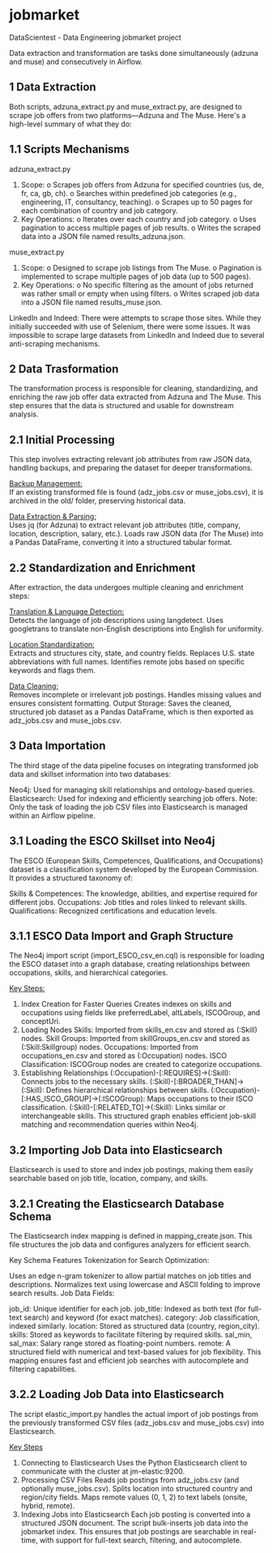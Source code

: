 # jobmarket
DataScientest - Data Engineering jobmarket project

Data extraction and transformation are tasks done simultaneously (adzuna and muse) and consecutively in Airflow.

## 1	Data Extraction
Both scripts, adzuna_extract.py and muse_extract.py, are designed to scrape job offers from two platforms—Adzuna and The Muse. Here's a high-level summary of what they do:

## 1.1	Scripts Mechanisms
adzuna_extract.py
1.	Scope:
o	Scrapes job offers from Adzuna for specified countries (us, de, fr, ca, gb, ch).
o	Searches within predefined job categories (e.g., engineering, IT, consultancy, teaching).
o	Scrapes up to 50 pages for each combination of country and job category.
2.	Key Operations:
o	Iterates over each country and job category.
o	Uses pagination to access multiple pages of job results.
o	Writes the scraped data into a JSON file named results_adzuna.json.

muse_extract.py
1.	Scope:
o	Designed to scrape job listings from The Muse.
o	Pagination is implemented to scrape multiple pages of job data (up to 500 pages).
2.	Key Operations:
o	No specific filtering as the amount of jobs returned was rather small or empty when using filters.
o	Writes scraped job data into a JSON file named results_muse.json.

LinkedIn and Indeed:
There were attempts to scrape those sites. While they initially succeeded with use of Selenium, there were some issues. It was impossible to scrape large datasets from LinkedIn and Indeed due to several anti-scraping mechanisms. 

## 2	Data Trasformation

The transformation process is responsible for cleaning, standardizing, and enriching the raw job offer data extracted from Adzuna and The Muse. This step ensures that the data is structured and usable for downstream analysis.

## 2.1 Initial Processing

This step involves extracting relevant job attributes from raw JSON data, handling backups, and preparing the dataset for deeper transformations.

<ins>Backup Management:</ins><br>
If an existing transformed file is found (adz_jobs.csv or muse_jobs.csv), it is archived in the old/ folder, preserving historical data.

<ins>Data Extraction & Parsing:</ins><br>
Uses jq (for Adzuna) to extract relevant job attributes (title, company, location, description, salary, etc.).
Loads raw JSON data (for The Muse) into a Pandas DataFrame, converting it into a structured tabular format.

## 2.2 Standardization and Enrichment

After extraction, the data undergoes multiple cleaning and enrichment steps:

<ins>Translation & Language Detection:</ins> <br>
Detects the language of job descriptions using langdetect.
Uses googletrans to translate non-English descriptions into English for uniformity.

<ins>Location Standardization:</ins><br>
Extracts and structures city, state, and country fields.
Replaces U.S. state abbreviations with full names.
Identifies remote jobs based on specific keywords and flags them.

<ins>Data Cleaning:</ins><br>
Removes incomplete or irrelevant job postings.
Handles missing values and ensures consistent formatting.
Output Storage: Saves the cleaned, structured job dataset as a Pandas DataFrame, which is then exported as adz_jobs.csv and muse_jobs.csv.

## 3 Data Importation
The third stage of the data pipeline focuses on integrating transformed job data and skillset information into two databases:

Neo4j: Used for managing skill relationships and ontology-based queries.
Elasticsearch: Used for indexing and efficiently searching job offers.
Note: Only the task of loading the job CSV files into Elasticsearch is managed within an Airflow pipeline.

## 3.1 Loading the ESCO Skillset into Neo4j
The ESCO (European Skills, Competences, Qualifications, and Occupations) dataset is a classification system developed by the European Commission. It provides a structured taxonomy of:

Skills & Competences: The knowledge, abilities, and expertise required for different jobs.
Occupations: Job titles and roles linked to relevant skills.
Qualifications: Recognized certifications and education levels.

## 3.1.1 ESCO Data Import and Graph Structure
The Neo4j import script (import_ESCO_csv_en.cql) is responsible for loading the ESCO dataset into a graph database, creating relationships between occupations, skills, and hierarchical categories.

<ins>Key Steps:</ins>
1. Index Creation for Faster Queries
Creates indexes on skills and occupations using fields like preferredLabel, altLabels, ISCOGroup, and conceptUri.
2. Loading Nodes
Skills: Imported from skills_en.csv and stored as (:Skill) nodes.
Skill Groups: Imported from skillGroups_en.csv and stored as (:Skill:Skillgroup) nodes.
Occupations: Imported from occupations_en.csv and stored as (:Occupation) nodes.
ISCO Classification: ISCOGroup nodes are created to categorize occupations.
3. Establishing Relationships
(:Occupation)-[:REQUIRES]->(:Skill): Connects jobs to the necessary skills.
(:Skill)-[:BROADER_THAN]->(:Skill): Defines hierarchical relationships between skills.
(:Occupation)-[:HAS_ISCO_GROUP]->(:ISCOGroup): Maps occupations to their ISCO classification.
(:Skill)-[:RELATED_TO]->(:Skill): Links similar or interchangeable skills.
This structured graph enables efficient job-skill matching and recommendation queries within Neo4j.

## 3.2 Importing Job Data into Elasticsearch
Elasticsearch is used to store and index job postings, making them easily searchable based on job title, location, company, and skills.

## 3.2.1 Creating the Elasticsearch Database Schema
The Elasticsearch index mapping is defined in mapping_create.json. This file structures the job data and configures analyzers for efficient search.

Key Schema Features
Tokenization for Search Optimization:

Uses an edge n-gram tokenizer to allow partial matches on job titles and descriptions.
Normalizes text using lowercase and ASCII folding to improve search results.
Job Data Fields:

job_id: Unique identifier for each job.
job_title: Indexed as both text (for full-text search) and keyword (for exact matches).
category: Job classification, indexed similarly.
location: Stored as structured data (country, region_city).
skills: Stored as keywords to facilitate filtering by required skills.
sal_min, sal_max: Salary range stored as floating-point numbers.
remote: A structured field with numerical and text-based values for job flexibility.
This mapping ensures fast and efficient job searches with autocomplete and filtering capabilities.

## 3.2.2 Loading Job Data into Elasticsearch
The script elastic_import.py handles the actual import of job postings from the previously transformed CSV files (adz_jobs.csv and muse_jobs.csv) into Elasticsearch.

<ins>Key Steps</ins>
1. Connecting to Elasticsearch
Uses the Python Elasticsearch client to communicate with the cluster at jm-elastic:9200.
2. Processing CSV Files
Reads job postings from adz_jobs.csv (and optionally muse_jobs.csv).
Splits location into structured country and region/city fields.
Maps remote values (0, 1, 2) to text labels (onsite, hybrid, remote).
3. Indexing Jobs into Elasticsearch
Each job posting is converted into a structured JSON document.
The script bulk-inserts job data into the jobmarket index.
This ensures that job postings are searchable in real-time, with support for full-text search, filtering, and autocomplete.
